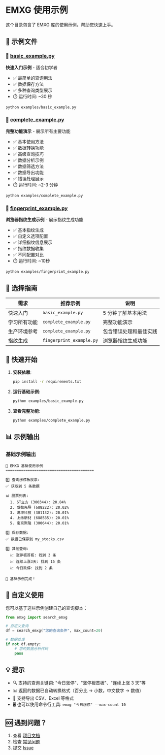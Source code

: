 # EMXG 使用示例

这个目录包含了 EMXG 库的使用示例，帮助您快速上手。

## 📁 示例文件

### 🚀 [basic_example.py](basic_example.py)

**快速入门示例** - 适合初学者

- ✅ 最简单的查询用法
- ✅ 数据保存方法
- ✅ 多种查询类型展示
- ⏱️ 运行时间: ~30 秒

```bash
python examples/basic_example.py
```

### 🎯 [complete_example.py](complete_example.py)

**完整功能演示** - 展示所有主要功能

- ✅ 基本使用方法
- ✅ 数据转换功能
- ✅ 高级查询技巧
- ✅ 数据分析示例
- ✅ 数据筛选方法
- ✅ 数据导出功能
- ✅ 错误处理展示
- ⏱️ 运行时间: ~2-3 分钟

```bash
python examples/complete_example.py
```

### 🔐 [fingerprint_example.py](fingerprint_example.py)

**浏览器指纹生成示例** - 展示指纹生成功能

- ✅ 基本指纹生成
- ✅ 自定义选项配置
- ✅ 详细指纹信息展示
- ✅ 指纹数据收集
- ✅ 不同配置对比
- ⏱️ 运行时间: ~10秒

```bash
python examples/fingerprint_example.py
```

## 🎯 选择指南

| 需求         | 推荐示例                | 说明                   |
| ------------ | ----------------------- | ---------------------- |
| 快速入门     | `basic_example.py`      | 5 分钟了解基本用法     |
| 学习所有功能 | `complete_example.py`   | 完整功能演示           |
| 生产环境参考 | `complete_example.py`   | 包含错误处理和最佳实践 |
| 指纹生成     | `fingerprint_example.py` | 浏览器指纹生成功能     |

## 🚀 快速开始

1. **安装依赖**:

   ```bash
   pip install -r requirements.txt
   ```

2. **运行基础示例**:

   ```bash
   python examples/basic_example.py
   ```

3. **查看完整功能**:
   ```bash
   python examples/complete_example.py
   ```

## 📊 示例输出

### 基础示例输出

```
🚀 EMXG 基础使用示例
========================================

1️⃣ 查询涨停板股票:
✅ 获取到 5 条数据

📊 股票列表:
  1. ST立方 (300344): 20.04%
  2. 成都先导 (688222): 20.02%
  3. 满坤科技 (301132): 20.01%
  4. 上纬新材 (688585): 20.01%
  5. 南京聚隆 (300644): 20.01%

2️⃣ 保存数据:
✅ 数据已保存到 my_stocks.csv

3️⃣ 其他查询:
  📈 涨停板首板: 找到 3 条
  📈 连续上涨3天: 找到 15 条
  📈 今日跌停: 找到 2 条

🎉 基础示例完成！
```

## 🔧 自定义使用

您可以基于这些示例创建自己的查询脚本：

```python
from emxg import search_emxg

# 自定义查询
df = search_emxg("您的查询条件", max_count=20)

# 数据处理
if not df.empty:
    # 您的数据分析代码
    pass
```

## 💡 提示

- 🔍 支持的查询关键词: "今日涨停"、"涨停板首板"、"连续上涨 3 天"等
- 📊 返回的数据已自动转换格式（百分比 → 小数，中文数字 → 数值）
- 💾 支持导出 CSV、Excel 等格式
- 🖥️ 也可以使用命令行工具: `emxg "今日涨停" --max-count 10`

## 🆘 遇到问题？

1. 查看 [项目文档](../README.md)
2. 检查 [常见问题](../README.md#常见问题)
3. 提交 [Issue](https://github.com/JumuFENG/emxg/issues)
